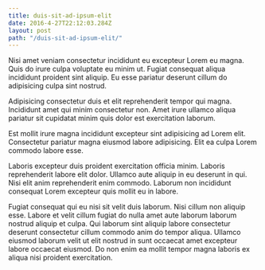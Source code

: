 ```yaml
---
title: duis-sit-ad-ipsum-elit
date: 2016-4-27T22:12:03.284Z
layout: post
path: "/duis-sit-ad-ipsum-elit/"
---
```


Nisi amet veniam consectetur incididunt eu excepteur Lorem eu magna. Quis do irure culpa voluptate eu minim ut. Fugiat consequat aliqua incididunt proident sint aliquip. Eu esse pariatur deserunt cillum do adipisicing culpa sint nostrud.

Adipisicing consectetur duis et elit reprehenderit tempor qui magna. Incididunt amet qui minim consectetur non. Amet irure ullamco aliqua pariatur sit cupidatat minim quis dolor est exercitation laborum.

Est mollit irure magna incididunt excepteur sint adipisicing ad Lorem elit. Consectetur pariatur magna eiusmod labore adipisicing. Elit ea culpa Lorem commodo labore esse.

Laboris excepteur duis proident exercitation officia minim. Laboris reprehenderit labore elit dolor. Ullamco aute aliquip in eu deserunt in qui. Nisi elit anim reprehenderit enim commodo. Laborum non incididunt consequat Lorem excepteur quis mollit eu in labore.

Fugiat consequat qui eu nisi sit velit duis laborum. Nisi cillum non aliquip esse. Labore et velit cillum fugiat do nulla amet aute laborum laborum nostrud aliquip et culpa. Qui laborum sint aliquip labore consectetur deserunt consectetur cillum commodo anim do tempor aliqua. Ullamco eiusmod laborum velit ut elit nostrud in sunt occaecat amet excepteur labore occaecat eiusmod. Do non enim ea mollit tempor magna laboris ex aliqua nisi proident exercitation.